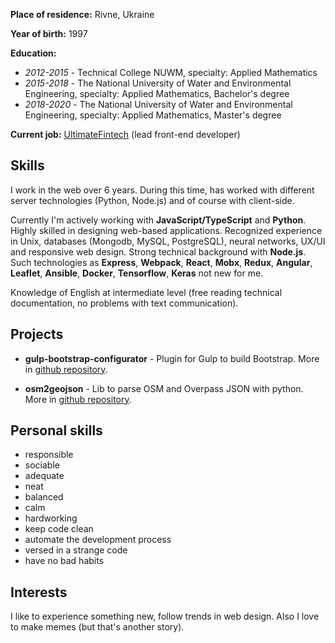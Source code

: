 **Place of residence:** Rivne, Ukraine

**Year of birth:** 1997

**Education:**

- _2012-2015_ - Technical College NUWM, specialty: Applied Mathematics
- _2015-2018_ - The National University of Water and Environmental Engineering, specialty: Applied Mathematics, Bachelor's degree
- _2018-2020_ - The National University of Water and Environmental Engineering, specialty: Applied Mathematics, Master's degree

**Current job:** [UltimateFintech](https://ultimatefintech.com/) (lead front-end developer)

## Skills

I work in the web over 6 years. During this time, has worked with different server technologies (Python, Node.js) and of course with client-side.

Currently I'm actively working with **JavaScript/TypeScript** and **Python**. Highly skilled in designing web-based applications. Recognized experience in Unix, databases (Mongodb, MySQL, PostgreSQL), neural networks, UX/UI and responsive web design. Strong technical background with **Node.js**. Such technologies as **Express**, **Webpack**, **React**, **Mobx**, **Redux**, **Angular**, **Leaflet**, **Ansible**, **Docker**, **Tensorflow**, **Keras** not new for me.

Knowledge of English at intermediate level (free reading technical documentation, no problems with text communication).

## Projects

- **gulp-bootstrap-configurator** - Plugin for Gulp to build Bootstrap. More in [github repository](https://github.com/rapkin/gulp-bootstrap-configurator).

- **osm2geojson** - Lib to parse OSM and Overpass JSON with python. More in [github repository](https://github.com/aspectumapp/osm2geojson).

## Personal skills

- responsible
- sociable
- adequate
- neat
- balanced
- calm
- hardworking
- keep code clean
- automate the development process
- versed in a strange code
- have no bad habits

## Interests

I like to experience something new, follow trends in web design. Also I love to make memes (but that's another story).
